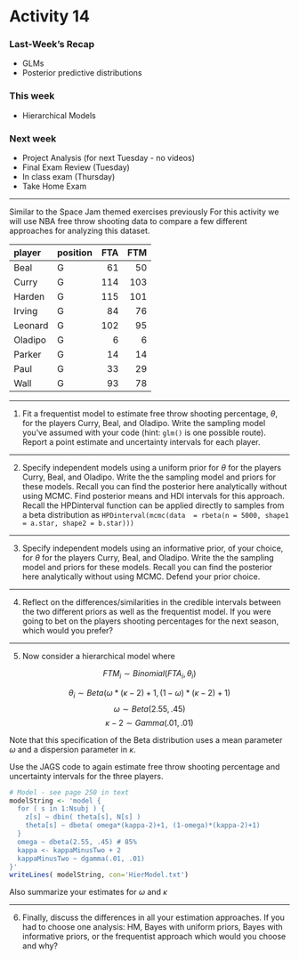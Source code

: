 # Activity 14

### Last-Week’s Recap

- GLMs
- Posterior predictive distributions

### This week

- Hierarchical Models

### Next week

- Project Analysis (for next Tuesday - no videos)
- Final Exam Review (Tuesday)
- In class exam (Thursday)
- Take Home Exam

------------------------------------------------------------------------

Similar to the Space Jam themed exercises previously For this activity
we will use NBA free throw shooting data to compare a few different
approaches for analyzing this dataset.

| player  | position | FTA | FTM |
|:--------|:---------|----:|----:|
| Beal    | G        |  61 |  50 |
| Curry   | G        | 114 | 103 |
| Harden  | G        | 115 | 101 |
| Irving  | G        |  84 |  76 |
| Leonard | G        | 102 |  95 |
| Oladipo | G        |   6 |   6 |
| Parker  | G        |  14 |  14 |
| Paul    | G        |  33 |  29 |
| Wall    | G        |  93 |  78 |

------------------------------------------------------------------------

1.  Fit a frequentist model to estimate free throw shooting percentage,
    $\theta,$ for the players Curry, Beal, and Oladipo. Write the
    sampling model you’ve assumed with your code (hint: `glm()` is one
    possible route). Report a point estimate and uncertainty intervals
    for each player.

------------------------------------------------------------------------

2.  Specify independent models using a uniform prior for $\theta$ for
    the players Curry, Beal, and Oladipo. Write the the sampling model
    and priors for these models. Recall you can find the posterior here
    analytically without using MCMC. Find posterior means and HDI
    intervals for this approach. Recall the HPDinterval function can be
    applied directly to samples from a beta distribution as
    `HPDinterval(mcmc(data  = rbeta(n = 5000, shape1 = a.star, shape2 = b.star)))`

------------------------------------------------------------------------

3.  Specify independent models using an informative prior, of your
    choice, for $\theta$ for the players Curry, Beal, and Oladipo. Write
    the the sampling model and priors for these models. Recall you can
    find the posterior here analytically without using MCMC. Defend your
    prior choice.

------------------------------------------------------------------------

4.  Reflect on the differences/similarities in the credible intervals
    between the two different priors as well as the frequentist model.
    If you were going to bet on the players shooting percentages for the
    next season, which would you prefer?

------------------------------------------------------------------------

5.  Now consider a hierarchical model where

$$FTM_i \sim Binomial(FTA_i, \theta_i)$$

$$\theta_i \sim  Beta(\omega*(\kappa-2)+1, (1-\omega)*(\kappa-2)+1)$$
$$\omega \sim Beta(2.55, .45) $$ $$\kappa-2 \sim Gamma(.01, .01)$$

Note that this specification of the Beta distribution uses a mean
parameter $\omega$ and a dispersion parameter in $\kappa$.

Use the JAGS code to again estimate free throw shooting percentage and
uncertainty intervals for the three players.

``` r
# Model - see page 250 in text
modelString <- 'model {
  for ( s in 1:Nsubj ) {
    z[s] ~ dbin( theta[s], N[s] )
    theta[s] ~ dbeta( omega*(kappa-2)+1, (1-omega)*(kappa-2)+1)
  }
  omega ~ dbeta(2.55, .45) # 85%
  kappa <- kappaMinusTwo + 2
  kappaMinusTwo ~ dgamma(.01, .01)
}'
writeLines( modelString, con='HierModel.txt')
```

Also summarize your estimates for $\omega$ and $\kappa$

------------------------------------------------------------------------

6.  Finally, discuss the differences in all your estimation approaches.
    If you had to choose one analysis: HM, Bayes with uniform priors,
    Bayes with informative priors, or the frequentist approach which
    would you choose and why?
